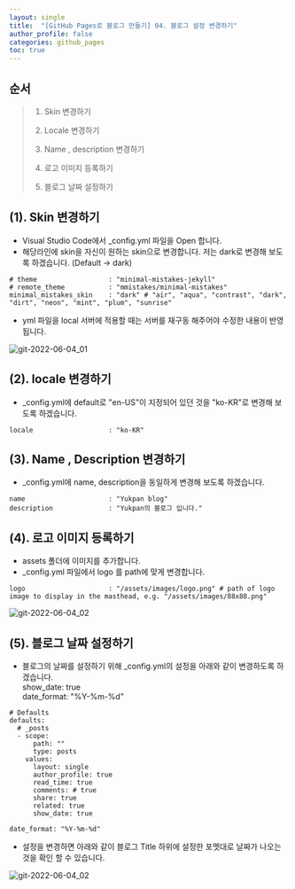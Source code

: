 ```yaml
---
layout: single
title:  "[GitHub Pages로 블로그 만들기] 04. 블로그 설정 변경하기"
author_profile: false
categories: github_pages
toc: true
---
```


## 순서

>1. Skin 변경하기
>
>2. Locale 변경하기
>
>3. Name , description 변경하기
>
>4. 로고 이미지 등록하기
>
>5. 블로그 날짜 설정하기







## (1). Skin 변경하기

- Visual Studio Code에서 _config.yml 파일을 Open 합니다.
- 해당라인에 skin을 자신이 원하는 skin으로 변경합니다. 
  저는 dark로 변경해 보도록 하겠습니다. (Default -> dark)

```
# theme                  : "minimal-mistakes-jekyll"
# remote_theme           : "mmistakes/minimal-mistakes"
minimal_mistakes_skin    : "dark" # "air", "aqua", "contrast", "dark", "dirt", "neon", "mint", "plum", "sunrise"
```



- yml 파일을 local 서버에 적용할 때는 서버를 재구동 해주어야 수정한 내용이 반영 됩니다.

![git-2022-06-04_01](https://hmyuk.github.io/images/2022-06-10-git_04/git-2022-06-10_01.png)



## (2). locale 변경하기

- _config.yml에 default로 "en-US"이 지정되어 있던 것을 "ko-KR"로 변경해 보도록 하겠습니다.

```
locale                   : "ko-KR"
```



## (3). Name , Description 변경하기

- _config.yml에 name, description을 동일하게 변경해 보도록 하겠습니다.

```
name                     : "Yukpan blog"
description              : "Yukpan의 블로그 입니다."
```



## (4). 로고 이미지 등록하기

- assets 폴더에 이미지를 추가합니다.
- _config.yml 파일에서 logo 를 path에 맞게 변경합니다.

```
logo                     : "/assets/images/logo.png" # path of logo image to display in the masthead, e.g. "/assets/images/88x88.png"
```

![git-2022-06-04_02](https://hmyuk.github.io/images/2022-06-10-git_04/git-2022-06-10_02.png)



## (5). 블로그 날짜 설정하기

- 블로그의 날짜를 설정하기 위해 _config.yml의 설정을 아래와 같이 변경하도록 하겠습니다.  
  show_date: true   
  date_format: "%Y-%m-%d"  

```
# Defaults
defaults:
  # _posts
  - scope:
      path: ""
      type: posts
    values:
      layout: single
      author_profile: true
      read_time: true
      comments: # true
      share: true
      related: true
      show_date: true

date_format: "%Y-%m-%d"
```

- 설정을 변경하면 아래와 같이 블로그 Title 하위에 설정한 포멧대로 날짜가 나오는 것을 확인 할 수 있습니다.

![git-2022-06-04_02](https://hmyuk.github.io/images/2022-06-10-git_04/git-2022-06-10_03.png)

